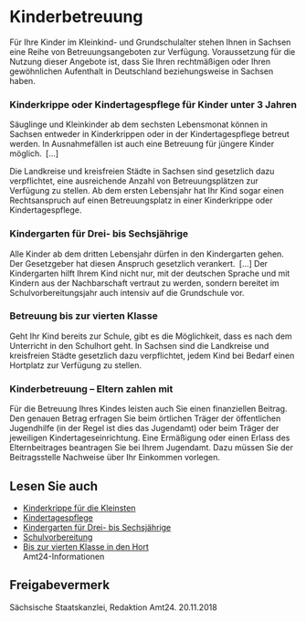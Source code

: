 # Kinderbetreuung

Für Ihre Kinder im Kleinkind- und Grundschulalter stehen Ihnen in Sachsen eine Reihe von Betreuungsangeboten zur Verfügung. Voraussetzung für die Nutzung dieser Angebote ist, dass Sie Ihren rechtmäßigen oder Ihren gewöhnlichen Aufenthalt in Deutschland beziehungsweise in Sachsen haben.

### Kinderkrippe oder Kindertagespflege für Kinder unter 3 Jahren

Säuglinge und Kleinkinder ab dem sechsten Lebensmonat können in Sachsen entweder in Kinderkrippen oder in der Kindertagespflege betreut werden. In Ausnahmefällen ist auch eine Betreuung für jüngere Kinder möglich. [...]

Die Landkreise und kreisfreien Städte in Sachsen sind gesetzlich dazu verpflichtet, eine ausreichende Anzahl von Betreuungsplätzen zur Verfügung zu stellen. Ab dem ersten Lebensjahr hat Ihr Kind sogar einen Rechtsanspruch auf einen Betreuungsplatz in einer Kinderkrippe oder Kindertagespflege.

### Kindergarten für Drei- bis Sechsjährige

Alle Kinder ab dem dritten Lebensjahr dürfen in den Kindergarten gehen. Der Gesetzgeber hat diesen Anspruch gesetzlich verankert. [...] Der Kindergarten hilft Ihrem Kind nicht nur, mit der deutschen Sprache und mit Kindern aus der Nachbarschaft vertraut zu werden, sondern bereitet im Schulvorbereitungsjahr auch intensiv auf die Grundschule vor.

### Betreuung bis zur vierten Klasse

Geht Ihr Kind bereits zur Schule, gibt es die Möglichkeit, dass es nach dem Unterricht in den Schulhort geht. In Sachsen sind die Landkreise und kreisfreien Städte gesetzlich dazu verpflichtet, jedem Kind bei Bedarf einen Hortplatz zur Verfügung zu stellen.

### Kinderbetreuung – Eltern zahlen mit

Für die Betreuung Ihres Kindes leisten auch Sie einen finanziellen Beitrag. Den genauen Betrag erfragen Sie beim örtlichen Träger der öffentlichen Jugendhilfe (in der Regel ist dies das Jugendamt) oder beim Träger der jeweiligen Kindertageseinrichtung. Eine Ermäßigung oder einen Erlass des Elternbeitrages beantragen Sie bei Ihrem Jugendamt. Dazu müssen Sie der Beitragsstelle Nachweise über Ihr Einkommen vorlegen.

## Lesen Sie auch

* [Kinderkrippe für die Kleinsten](https://amt24dev.sachsen.de/zufi/lebenslagen/5000313)
* [Kindertagespflege](https://amt24dev.sachsen.de/zufi/lebenslagen/5000192)
* [Kindergarten für Drei- bis Sechsjährige](https://amt24dev.sachsen.de/zufi/lebenslagen/5000209)
* [Schulvorbereitung](https://amt24dev.sachsen.de/zufi/lebenslagen/5000778)
* [Bis zur vierten Klasse in den Hort](https://amt24dev.sachsen.de/zufi/lebenslagen/5000110)  
  Amt24-Informationen

## Freigabevermerk

Sächsische Staatskanzlei, Redaktion Amt24. 20.11.2018
